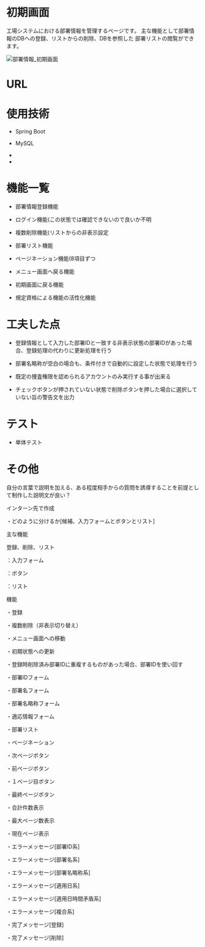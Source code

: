 # 初期画面

工場システムにおける部署情報を管理するページです。
主な機能として部署情報のDBへの登録、リストからの削除、DBを参照した
部署リストの閲覧ができます。

![部署情報_初期画面](https://github.com/kazituak/Bfmk07/assets/140673635/ee2319b0-8521-4527-af56-d2fb4b90e701)

# URL

# 使用技術
* Spring Boot

* MySQL

* 

* 

# 機能一覧
* 部署情報登録機能

* ログイン機能(この状態では確認できないので良いか不明

* 複数削除機能(リストからの非表示設定

* 部署リスト機能

* ページネーション機能(8項目ずつ

* メニュー画面へ戻る機能

* 初期画面に戻る機能

* 規定資格による機能の活性化機能

# 工夫した点

* 登録情報として入力した部署IDと一致する非表示状態の部署IDがあった場合、登録処理の代わりに更新処理を行う

* 部署名略称が空白の場合も、条件付きで自動的に設定した状態で処理を行う

* 既定の捜査権限を認められるアカウントのみ実行する事が出来る

* チェックボタンが押されていない状態で削除ボタンを押した場合に選択していない旨の警告文を出力

# テスト

* 単体テスト

# その他

自分の言葉で説明を加える、ある程度相手からの質問を誘導することを前提として制作した説明文が良い？

インターン先で作成



・どのように分けるか[候補、入力フォームとボタンとリスト]

主な機能

登録、削除、リスト




：入力フォーム

：ボタン

：リスト

機能

・登録

・複数削除（非表示切り替え）

・メニュー画面への移動

・初期状態への更新

・登録時削除済み部署IDに重複するものがあった場合、部署IDを使い回す

・部署IDフォーム

・部署名フォーム

・部署名略称フォーム

・適応情報フォーム

・部署リスト

・ページネーション

・次ページボタン

・前ページボタン

・１ページ目ボタン

・最終ページボタン

・合計件数表示

・最大ページ数表示

・現在ページ表示

・エラーメッセージ[部署ID系]

・エラーメッセージ[部署名系]

・エラーメッセージ[部署名略称系]

・エラーメッセージ[適用日系]

・エラーメッセージ[適用日時間矛盾系]

・エラーメッセージ[複合系]

・完了メッセージ[登録]

・完了メッセージ[削除]
